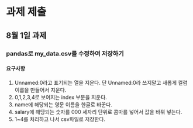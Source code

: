 # 과제 제출

## 8월 1일 과제<br>
### pandas로 my_data.csv를 수정하여 저장하기<br>

#### 요구사항
1. Unnamed:0라고 표기되는 열을 지운다. 단 Unnamed:0라 쓰지말고 새롭게 컬럼 이름을 만들어서 지운다.
2. 0,1,2,3,4로 보여지는 index 부분을 지운다.
3. name에 해당되는 영문 이름을 한글로 바꾼다.
4. salary에 해당되는 숫자를 000 세자리 단위로 콤마를 넣어서 값을 바꿔 넣는다.
5. 1~4를 처리하고 나서 csv파일로 저장한다.